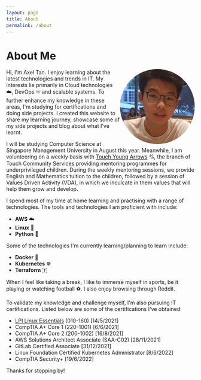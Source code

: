 ```yaml
---
layout: page
title: About
permalink: /about
---
```


# About Me

<img src="/assets/profile-pic.jpg" alt="pic" width="200" align=right style="border-radius:50%"/>

Hi, I'm Axel Tan. I enjoy learning about the latest technologies and trends in IT. My interests lie primarily in Cloud technologies ☁️, DevOps ♾️ and scalable systems. To further enhance my knowledge in these areas, I'm studying for certifications and doing side projects. I created this website to share my learning journey, showcase some of my side projects and blog about what I've learnt.

I will be studying Computer Science at Singapore Management University in August this year. Meanwhile, I am volunteering on a weekly basis with [Touch Young Arrows](https://www.touch.org.sg/about-touch/our-services/touch-young-arrows-homepage) 💘, the branch of Touch Community Services providing mentoring programmes for underprivileged children. During the weekly mentoring sessions, we provide English and Mathematics tuition to the children, followed by a session of Values Driven Activity (VDA), in which we inculcate in them values that will help them grow and develop.

I spend most of my time at home learning and practising with a range of technologies. The tools and technologies I am proficient with include:

- **AWS** ☁️
- **Linux** 🐧
- **Python** 🐍

Some of the technologies I'm currently learning/planning to learn include:

- **Docker** 🚢
- **Kubernetes** ☸️
- **Terraform** 🇹

When I feel like taking a break, I like to immerse myself in sports, be it playing or watching football ⚽. I also enjoy browsing through Reddit.

To validate my knowledge and challenge myself, I'm also pursuing IT certifications. Listed below are some of the certifications I've obtained:
- [LPI Linux Essentials](lpi-linux-essentials-resources-and-online-exam-experience) (010-160) \[14/5/2021\]
- CompTIA A+ Core 1 (220-1001) \[6/6/2021\]
- CompTIA A+ Core 2 (200-1002) \[16/8/2021\]
- AWS Solutions Architect Associate (SAA-C02) \[28/11/2021\]
- GitLab Certified Associate \[31/12/2021\]
- Linux Foundation Certified Kubernetes Administrator \[8/6/2022\]
- CompTIA Security+ \[19/6/2022\]

Thanks for stopping by!
